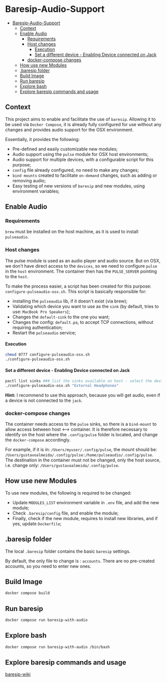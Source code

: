 # Baresip-Audio-Support

- [Baresip-Audio-Support](#baresip-audio-support)
  - [Context](#context)
  - [Enable Audio](#enable-audio)
    - [Requirements](#requirements)
    - [Host changes](#host-changes)
      - [Execution](#execution)
      - [Set a different device - Enabling Device connected on Jack](#set-a-different-device---enabling-device-connected-on-jack)
    - [docker-compose changes](#docker-compose-changes)
  - [How use new Modules](#how-use-new-modules)
  - [.baresip folder](#baresip-folder)
  - [Build Image](#build-image)
  - [Run baresip](#run-baresip)
  - [Explore bash](#explore-bash)
  - [Explore baresip commands and usage](#explore-baresip-commands-and-usage)

## Context

This project aims to enable and facilitate the use of `baresip`.
Allowing it to be used via `Docker Compose`, it is already fully configured for use without any changes and provides audio support for the OSX environment.

Essentially, it provides the following:

- Pre-defined and easily customizable new modules;
- Audio support using the `pulse` module for OSX host environments;
- Audio support for multiple devices, with a configurable script for this purpose;
- `config` file already configured, no need to make any changes;
- `bind mounts` created to facilitate `on-demand` changes, such as adding or removing audio;
- Easy testing of new versions of `baresip` and new modules, using environment variables;

## Enable Audio

### Requirements

`brew` must be installed on the host machine, as it is used to install `pulseaudio`.

### Host changes

The pulse module is used as an audio player and audio source.
But on OSX, we don't have direct access to the `devices`, so we need to configure `pulse` in the `host` environment. The container then has the `PULSE_SERVER` pointing to the `host`.

To make the process easier, a script has been created for this purpose: `configure-pulseaudio-osx.sh`.
This script is basically responsible for:

- installing the `pulseaudio` lib, if it doesn't exist (via brew);
- Validating which device you want to use as the `sink` (by default, tries to use: `MacBook Pro Speakers`);
- Changes the `default-sink` to the one you want;
- Changes the config: `default.pa`, to accept TCP connections, without requiring authentication;
- Restart the `pulseaudio` service;

#### Execution

```sh
chmod 0777 configure-pulseaudio-osx.sh
./configure-pulseaudio-osx.sh
```

#### Set a different device - Enabling Device connected on Jack

```sh
pactl list sinks ### list the sinks available on host - select the device wanted from description Field
./configure-pulseaudio-osx.sh "External Headphones"
```

**Hint:** I recommend to use this approach, because you will get audio, even if a device is not connected to the `jack`.

### docker-compose changes

The container needs access to the `pulse` sinks, so there is a `bind-mount` to allow access between host <--> container.
It is therefore necessary to identify on the host where the `.config/pulse` folder is located, and change the `docker-compose` accordingly.

For example, if it is in: `/Users/myuser/.config/pulse`, the mount should be:
`/Users/gustavoalmeida/.config/pulse:/home/pulseaudio/.config/pulse`.
The destination in the container must not be changed, only the host source, i.e. change only: `/Users/gustavoalmeida/.config/pulse`.

## How use new Modules

To use new modules, the following is required to be changed:

- Update `MODULES_LIST` environment variable in `.env` file, and add the new module;
- Check `.baresip/config` file, and enable the module;
- Finally, check if the new module, requires to install new libraries, and if yes, update `Dockerfile`;

## .baresip folder

The local `.baresip` folder contains the basic `baresip` settings.

By default, the only file to change is : `accounts`. There are no pre-created accounts, so you need to enter new ones.

## Build Image

```sh
docker compose build
```

## Run baresip

```sh
docker compose run baresip-with-audio
```

## Explore bash

```sh
docker compose run baresip-with-audio /bin/bash
```

## Explore baresip commands and usage

[baresip-wiki](https://github.com/baresip/baresip/wiki)
